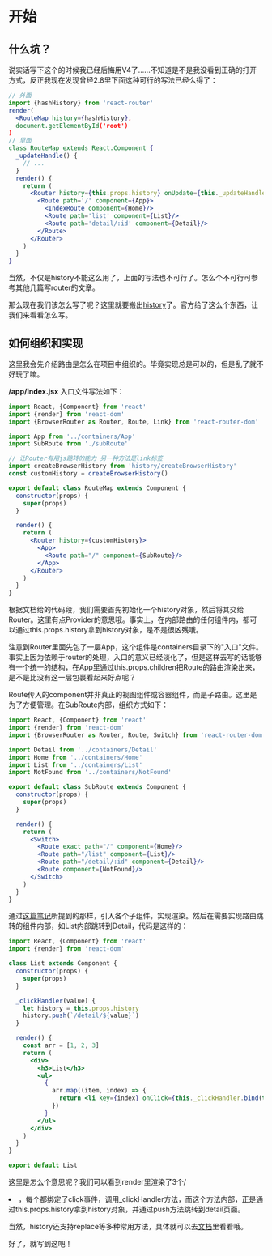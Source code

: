 # 开始

## 什么坑？
说实话写下这个的时候我已经后悔用V4了……不知道是不是我没看到正确的打开方式，反正我现在发现曾经2.8里下面这种可行的写法已经么得了：
```jsx harmony
// 外面
import {hashHistory} from 'react-router'
render(
  <RouteMap history={hashHistory},
  document.getElementById('root')
)
// 里面
class RouteMap extends React.Component {
  _updateHandle() {
    // ...
  }
  render() {
    return (
      <Router history={this.props.history} onUpdate={this._updateHandle.bind(this)}>
        <Route path='/' component={App}>
          <IndexRoute component={Home}/>
          <Route path='list' component={List}/>
          <Route path='detail/:id' component={Detail}/>                 <Route path='*' component={NotFound}/>
        </Route>
      </Router>
    )
  }
}
```
当然，不仅是history不能这么用了，上面的写法也不可行了。怎么个不可行可参考其他几篇写router的文章。

那么现在我们该怎么写了呢？这里就要搬出[history](https://github.com/ReactTraining/history)了。官方给了这么个东西，让我们来看看怎么写。

## 如何组织和实现

这里我会先介绍路由是怎么在项目中组织的。毕竟实现总是可以的，但是乱了就不好玩了嘛。

**/app/index.jsx**
入口文件写法如下：
```jsx harmony
import React, {Component} from 'react'
import {render} from 'react-dom'
import {BrowserRouter as Router, Route, Link} from 'react-router-dom'

import App from '../containers/App'
import SubRoute from './subRoute'

// 让Router有用js跳转的能力 另一种方法是link标签
import createBrowserHistory from 'history/createBrowserHistory'
const customHistory = createBrowserHistory()

export default class RouteMap extends Component {
  constructor(props) {
    super(props)
  }

  render() {
    return (
      <Router history={customHistory}>
        <App>
          <Route path="/" component={SubRoute}/>
        </App>
      </Router>
    )
  }
}
```
根据文档给的代码段，我们需要首先初始化一个history对象，然后将其交给Router。这里有点Provider的意思哦。事实上，在内部路由的任何组件内，都可以通过this.props.history拿到history对象，是不是很凶残哦。

注意到Router里面先包了一层App，这个组件是containers目录下的"入口"文件。事实上因为依赖于router的处理，入口的意义已经淡化了，但是这样去写的话能够有一个统一的结构，在App里通过this.props.children把Route的路由渲染出来，是不是比没有这一层包裹看起来好点呢？

Route传入的component并非真正的视图组件或容器组件，而是子路由。这里是为了方便管理。在SubRoute内部，组织方式如下：
```jsx harmony
import React, {Component} from 'react'
import {render} from 'react-dom'
import {BrowserRouter as Router, Route, Switch} from 'react-router-dom'

import Detail from '../containers/Detail'
import Home from '../containers/Home'
import List from '../containers/List'
import NotFound from '../containers/NotFound'

export default class SubRoute extends Component {
  constructor(props) {
    super(props)
  }

  render() {
    return (
      <Switch>
        <Route exact path="/" component={Home}/>
        <Route path="/list" component={List}/>
        <Route path="/detail/:id" component={Detail}/>
        <Route component={NotFound}/>
      </Switch>
    )
  }
}
```

通过[这篇笔记](./react-routerV4的Page%20Not%20Found该怎么做.md)所提到的那样，引入各个子组件，实现渲染。然后在需要实现路由跳转的组件内部，如List内部跳转到Detail，代码是这样的：
```jsx harmony
import React, {Component} from 'react'
import {render} from 'react-dom'

class List extends Component {
  constructor(props) {
    super(props)
  }

  _clickHandler(value) {
    let history = this.props.history
    history.push(`/detail/${value}`)
  }

  render() {
    const arr = [1, 2, 3]
    return (
      <div>
        <h3>List</h3>
        <ul>
          {
            arr.map((item, index) => {
              return <li key={index} onClick={this._clickHandler.bind(this, item)}>JS jump to /detail/{item}</li>
            })
          }
        </ul>
      </div>
    )
  }
}

export default List
```

这里是怎么个意思呢？我们可以看到render里渲染了3个/<li/>，每个都绑定了click事件，调用_clickHandler方法，而这个方法内部，正是通过this.props.history拿到history对象，并通过push方法跳转到detail页面。

当然，history还支持replace等多种常用方法，具体就可以去[文档](https://github.com/ReactTraining/history)里看看哦。

好了，就写到这吧！

